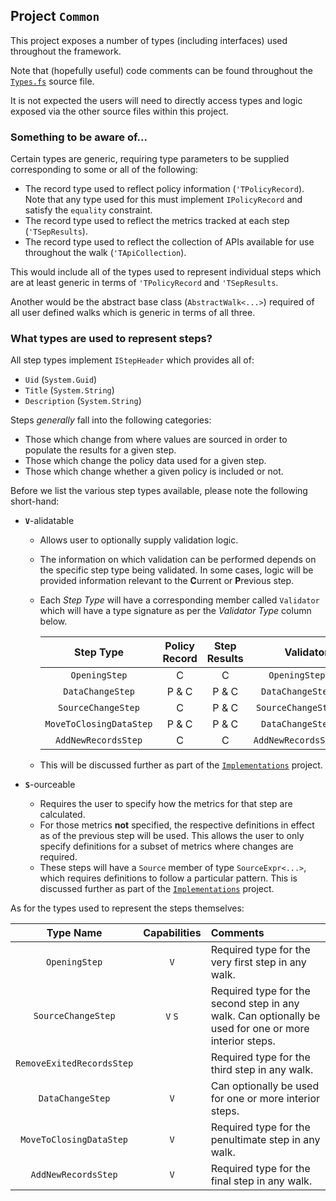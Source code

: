
## Project `Common`

This project exposes a number of types (including interfaces) used throughout the framework.

Note that (hopefully useful) code comments can be found throughout the [`Types.fs`](/Common/Types.fs) source file.

It is not expected the users will need to directly access types and logic exposed via the other source files within this project.

### Something to be aware of...

Certain types are generic, requiring type parameters to be supplied corresponding to some or all of the following:

* The record type used to reflect policy information (`'TPolicyRecord`). Note that any type used for this must implement `IPolicyRecord` and satisfy the `equality` constraint.
* The record type used to reflect the metrics tracked at each step (`'TSepResults`).
* The record type used to reflect the collection of APIs available for use throughout the walk (`'TApiCollection`).

This would include all of the types used to represent individual steps which are at least generic in terms of `'TPolicyRecord` and `'TSepResults`.

Another would be the abstract base class (`AbstractWalk<...>`) required of all user defined walks which is generic in terms of all three.

### What types are used to represent steps?

All step types implement `IStepHeader` which provides all of:

* `Uid` (`System.Guid`)
* `Title` (`System.String`)
* `Description` (`System.String`)

Steps _generally_ fall into the following categories:

* Those which change from where values are sourced in order to populate the results for a given step.
* Those which change the policy data used for a given step.
* Those which change whether a given policy is included or not.

Before we list the various step types available, please note the following short-hand:

* **`V`**-alidatable
  - Allows user to optionally supply validation logic.
  - The information on which validation can be performed depends on the specific step type being validated. In some cases, logic will be provided information relevant to the **C**urrent or **P**revious step.
  - Each _Step Type_ will have a corresponding member called `Validator` which will have a type signature as per the _Validator Type_ column below. 

      | **Step Type** | **Policy Record** | **Step Results** | **Validator Type** |
      | :-----------: | :---------------: | :--------------: | :----------------: |
      | `OpeningStep` | C | C | `OpeningStepValidator` |
      | `DataChangeStep` | P & C | P & C | `DataChangeStepValidator` |
      | `SourceChangeStep` | C | P & C | `SourceChangeStepValidator` |
      | `MoveToClosingDataStep` | P & C | P & C | `DataChangeStepValidator` |
      | `AddNewRecordsStep` | C | C | `AddNewRecordsStepValidator` |

  - This will be discussed further as part of the [`Implementations`](/Implementations/README.md) project.

* **`S`**-ourceable
  - Requires the user to specify how the metrics for that step are calculated.
  - For those metrics **not** specified, the respective definitions in effect as of the previous step will be used. This allows the user to only specify definitions for a subset of metrics where changes are required.
  - These steps will have a `Source` member of type `SourceExpr<...>`, which requires definitions to follow a particular pattern. This is discussed further as part of the [`Implementations`](/Implementations/README.md) project.

As for the types used to represent the steps themselves:

| **Type Name** | **Capabilities** | **Comments** |
| :-----------: | :--------------: | :----------- |
| `OpeningStep` | `V` | Required type for the very first step in any walk. |
| `SourceChangeStep` | `V` `S` | Required type for the second step in any walk. Can optionally be used for one or more interior steps. |
| `RemoveExitedRecordsStep` | | Required type for the third step in any walk. |
| `DataChangeStep` | `V` | Can optionally be used for one or more interior steps. |
| `MoveToClosingDataStep` | `V` | Required type for the penultimate step in any walk. |
| `AddNewRecordsStep` | `V` | Required type for the final step in any walk. |

